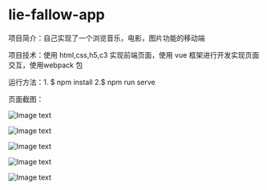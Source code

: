 # lie-fallow-app

项目简介：自己实现了一个浏览音乐，电影，图片功能的移动端

项目技术：使用 html,css,h5,c3 实现前端页面，使用 vue 框架进行开发实现页面交互，使用webpack 包

运行方法：1. $ npm install    2.$ npm run serve

页面截图：

![Image text](http://img.hb.aicdn.com/d1aa877d940900ebb703cd0ff919ba9fa52176d8721f-MYKRrL_fw658)

![Image text](http://img.hb.aicdn.com/dec00b21f84260ebaa00a94ea499111f152846515227-xfUAkR_fw658)

![Image text](http://img.hb.aicdn.com/03396ea9ddb787b8dedcf878d1e8a138ce5d4d69273a-CKwfXQ_fw658)

![Image text](http://img.hb.aicdn.com/b5e2690cff9bbe686b54cb4cc9ffcfb7b360ddb72bee-JrSvm6_fw658)

![Image text](http://img.hb.aicdn.com/27c2dd1af61c55b32a8310ed807ec11dcfe294ac6812-Ceenva_fw658)
